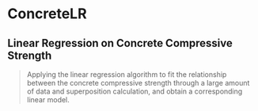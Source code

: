 # ConcreteLR

## Linear Regression on Concrete Compressive Strength

> Applying the linear regression algorithm to fit the relationship between the concrete compressive strength through a large amount of data and superposition calculation, and obtain a corresponding linear model.
